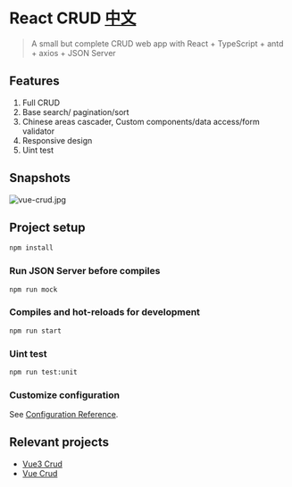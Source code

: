 # React CRUD [中文](https://github.com/51fe/React-crud/blob/master/README_zh.md)

> A small but complete CRUD web app with React + TypeScript + antd + axios + JSON Server

## Features

1. Full CRUD
2. Base search/ pagination/sort
3. Chinese areas cascader, Custom components/data access/form validator
4. Responsive design
5. Uint test

## Snapshots

![vue-crud.jpg](https://www.riafan.com/uploads/2208/vue-crud.jpg)


## Project setup

```bash
npm install
```

### Run JSON Server before compiles

```bash
npm run mock
```

### Compiles and hot-reloads for development

```bash
npm run start
```

### Uint test

```bash
npm run test:unit
```

### Customize configuration

See [Configuration Reference](https://create-react-app.dev).

## Relevant projects

- [Vue3 Crud](https://github.com/51fe/vue3-crud)
- [Vue Crud](https://github.com/51fe/vue-crud)
